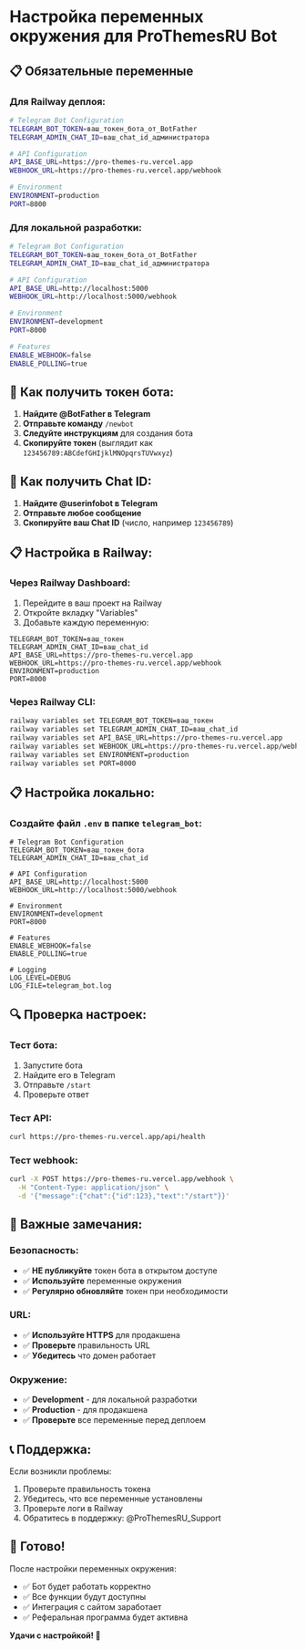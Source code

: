 # Настройка переменных окружения для ProThemesRU Bot

## 📋 Обязательные переменные

### Для Railway деплоя:

```bash
# Telegram Bot Configuration
TELEGRAM_BOT_TOKEN=ваш_токен_бота_от_BotFather
TELEGRAM_ADMIN_CHAT_ID=ваш_chat_id_администратора

# API Configuration
API_BASE_URL=https://pro-themes-ru.vercel.app
WEBHOOK_URL=https://pro-themes-ru.vercel.app/webhook

# Environment
ENVIRONMENT=production
PORT=8000
```

### Для локальной разработки:

```bash
# Telegram Bot Configuration
TELEGRAM_BOT_TOKEN=ваш_токен_бота_от_BotFather
TELEGRAM_ADMIN_CHAT_ID=ваш_chat_id_администратора

# API Configuration
API_BASE_URL=http://localhost:5000
WEBHOOK_URL=http://localhost:5000/webhook

# Environment
ENVIRONMENT=development
PORT=8000

# Features
ENABLE_WEBHOOK=false
ENABLE_POLLING=true
```

## 🔧 Как получить токен бота:

1. **Найдите @BotFather в Telegram**
2. **Отправьте команду** `/newbot`
3. **Следуйте инструкциям** для создания бота
4. **Скопируйте токен** (выглядит как `123456789:ABCdefGHIjklMNOpqrsTUVwxyz`)

## 🔧 Как получить Chat ID:

1. **Найдите @userinfobot в Telegram**
2. **Отправьте любое сообщение**
3. **Скопируйте ваш Chat ID** (число, например `123456789`)

## 📋 Настройка в Railway:

### Через Railway Dashboard:
1. Перейдите в ваш проект на Railway
2. Откройте вкладку "Variables"
3. Добавьте каждую переменную:

```
TELEGRAM_BOT_TOKEN=ваш_токен
TELEGRAM_ADMIN_CHAT_ID=ваш_chat_id
API_BASE_URL=https://pro-themes-ru.vercel.app
WEBHOOK_URL=https://pro-themes-ru.vercel.app/webhook
ENVIRONMENT=production
PORT=8000
```

### Через Railway CLI:
```bash
railway variables set TELEGRAM_BOT_TOKEN=ваш_токен
railway variables set TELEGRAM_ADMIN_CHAT_ID=ваш_chat_id
railway variables set API_BASE_URL=https://pro-themes-ru.vercel.app
railway variables set WEBHOOK_URL=https://pro-themes-ru.vercel.app/webhook
railway variables set ENVIRONMENT=production
railway variables set PORT=8000
```

## 📋 Настройка локально:

### Создайте файл `.env` в папке `telegram_bot`:

```env
# Telegram Bot Configuration
TELEGRAM_BOT_TOKEN=ваш_токен_бота
TELEGRAM_ADMIN_CHAT_ID=ваш_chat_id

# API Configuration
API_BASE_URL=http://localhost:5000
WEBHOOK_URL=http://localhost:5000/webhook

# Environment
ENVIRONMENT=development
PORT=8000

# Features
ENABLE_WEBHOOK=false
ENABLE_POLLING=true

# Logging
LOG_LEVEL=DEBUG
LOG_FILE=telegram_bot.log
```

## 🔍 Проверка настроек:

### Тест бота:
1. Запустите бота
2. Найдите его в Telegram
3. Отправьте `/start`
4. Проверьте ответ

### Тест API:
```bash
curl https://pro-themes-ru.vercel.app/api/health
```

### Тест webhook:
```bash
curl -X POST https://pro-themes-ru.vercel.app/webhook \
  -H "Content-Type: application/json" \
  -d '{"message":{"chat":{"id":123},"text":"/start"}}'
```

## 🚨 Важные замечания:

### Безопасность:
- ✅ **НЕ публикуйте** токен бота в открытом доступе
- ✅ **Используйте** переменные окружения
- ✅ **Регулярно обновляйте** токен при необходимости

### URL:
- ✅ **Используйте HTTPS** для продакшена
- ✅ **Проверьте** правильность URL
- ✅ **Убедитесь** что домен работает

### Окружение:
- ✅ **Development** - для локальной разработки
- ✅ **Production** - для продакшена
- ✅ **Проверьте** все переменные перед деплоем

## 📞 Поддержка:

Если возникли проблемы:
1. Проверьте правильность токена
2. Убедитесь, что все переменные установлены
3. Проверьте логи в Railway
4. Обратитесь в поддержку: @ProThemesRU_Support

## 🎯 Готово!

После настройки переменных окружения:
- ✅ Бот будет работать корректно
- ✅ Все функции будут доступны
- ✅ Интеграция с сайтом заработает
- ✅ Реферальная программа будет активна

**Удачи с настройкой! 🚀** 